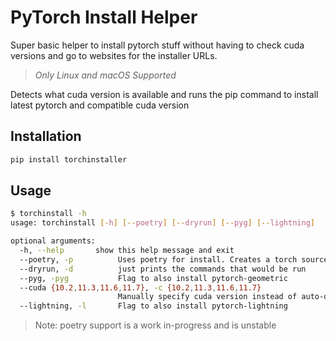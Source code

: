 # PyTorch Install Helper

Super basic helper to install pytorch stuff without having to check cuda versions and go to websites for the installer URLs.

> _Only Linux and macOS Supported_

Detects what cuda version is available and runs the pip command to install latest pytorch and compatible cuda version

## Installation

```bash
pip install torchinstaller
```

## Usage

```bash
$ torchinstall -h
usage: torchinstall [-h] [--poetry] [--dryrun] [--pyg] [--lightning]

optional arguments:
  -h, --help       show this help message and exit
  --poetry, -p          Uses poetry for install. Creates a torch source and adds torch to pyproject.toml
  --dryrun, -d          just prints the commands that would be run
  --pyg, -pyg           Flag to also install pytorch-geometric
  --cuda {10.2,11.3,11.6,11.7}, -c {10.2,11.3,11.6,11.7}
                        Manually specify cuda version instead of auto-detect (useful for cluster installations).
  --lightning, -l       Flag to also install pytorch-lightning
```

> Note: poetry support is a work in-progress and is unstable
